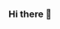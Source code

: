 ### Hi there 👋

<!--
**Tresillo2017/Tresillo2017** is a ✨ _special_ ✨ repository because its `README.md` (this file) appears on your GitHub profile.

Here are some ideas to get you started:

- 🔭 I’m currently working on SpainRP
- 🌱 I’m currently learning Python
- 👯 I’m looking to collaborate on 
- 🤔 I’m looking for help with python
- 💬 Ask me about Anything
- 📫 How to reach me: @toomas_ps or via email @tomas_ps@onmail.com
- 😄 Pronouns: He/Him
- ⚡ Fun fact: A
-->
